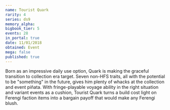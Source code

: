 ```yaml
---
name: Tourist Quark
rarity: 4
series: ds9
memory_alpha:
bigbook_tier: 5
events: 28
in_portal: true
date: 11/01/2018
obtained: Event
mega: false
published: true
---
```


Born as an impressive daily use option, Quark is making the graceful transition to collection era target. Seven non-HFS traits, all with the potential to be "something" in the future, gives him plenty of whacks at the collection and event piñata. With fringe-playable voyage ability in the right situation and variant events as a cushion, Tourist Quark turns a build cost light on Ferengi faction items into a bargain payoff that would make any Ferengi blush.
